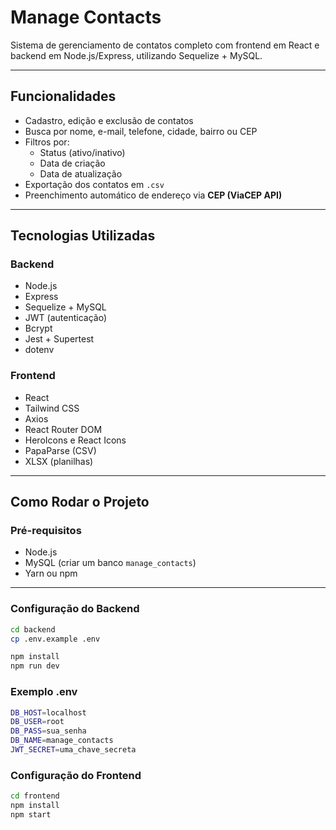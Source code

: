 #  Manage Contacts

Sistema de gerenciamento de contatos completo com frontend em React e backend em Node.js/Express, utilizando Sequelize + MySQL.

---

##  Funcionalidades

- Cadastro, edição e exclusão de contatos
- Busca por nome, e-mail, telefone, cidade, bairro ou CEP
- Filtros por:
  - Status (ativo/inativo)
  - Data de criação
  - Data de atualização
- Exportação dos contatos em `.csv`
- Preenchimento automático de endereço via **CEP (ViaCEP API)**

---

##  Tecnologias Utilizadas

###  Backend
- Node.js
- Express
- Sequelize + MySQL
- JWT (autenticação)
- Bcrypt
- Jest + Supertest
- dotenv

###  Frontend
- React
- Tailwind CSS
- Axios
- React Router DOM
- HeroIcons e React Icons
- PapaParse (CSV)
- XLSX (planilhas)

---

##  Como Rodar o Projeto

###  Pré-requisitos

- Node.js
- MySQL (criar um banco `manage_contacts`)
- Yarn ou npm

---

###  Configuração do Backend

```bash
cd backend
cp .env.example .env

npm install
npm run dev
```

### Exemplo .env

```bash
DB_HOST=localhost
DB_USER=root
DB_PASS=sua_senha
DB_NAME=manage_contacts
JWT_SECRET=uma_chave_secreta
```

###  Configuração do Frontend

```bash
cd frontend
npm install
npm start
```